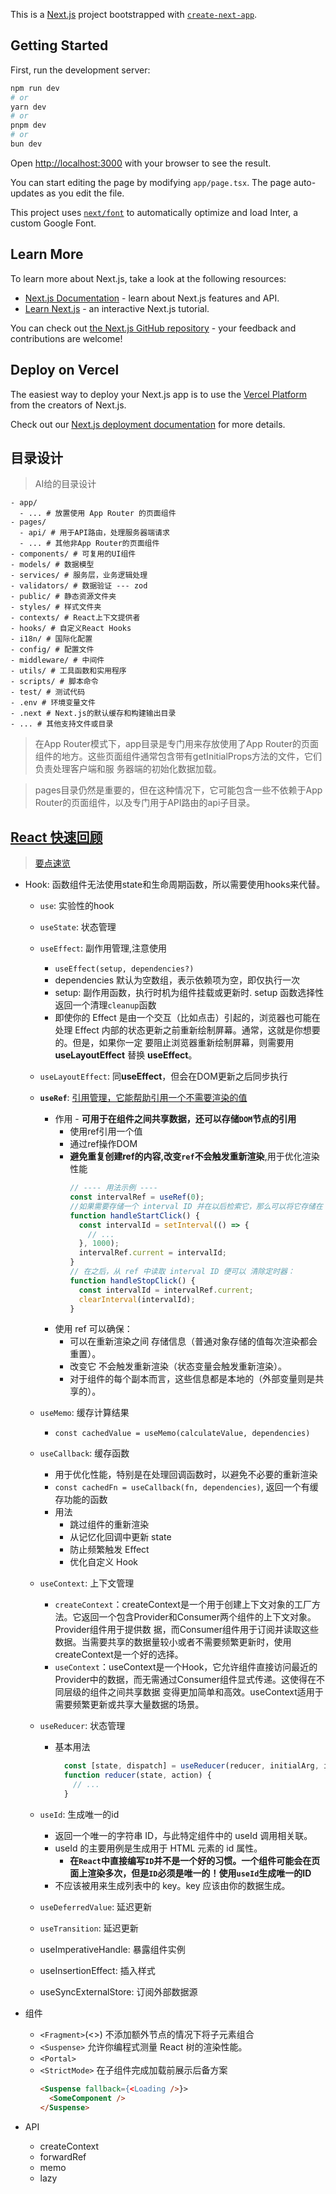 This is a [Next.js](https://nextjs.org/) project bootstrapped with
[`create-next-app`](https://github.com/vercel/next.js/tree/canary/packages/create-next-app).

## Getting Started

First, run the development server:

```bash
npm run dev
# or
yarn dev
# or
pnpm dev
# or
bun dev
```

Open [http://localhost:3000](http://localhost:3000) with your browser to see the result.

You can start editing the page by modifying `app/page.tsx`. The page auto-updates as you edit the file.

This project uses [`next/font`](https://nextjs.org/docs/basic-features/font-optimization) to automatically optimize and load Inter, a custom Google
Font.

## Learn More

To learn more about Next.js, take a look at the following resources:

- [Next.js Documentation](https://nextjs.org/docs) - learn about Next.js features and API.
- [Learn Next.js](https://nextjs.org/learn) - an interactive Next.js tutorial.

You can check out [the Next.js GitHub repository](https://github.com/vercel/next.js/) - your feedback and contributions are welcome!

## Deploy on Vercel

The easiest way to deploy your Next.js app is to use the
[Vercel Platform](https://vercel.com/new?utm_medium=default-template&filter=next.js&utm_source=create-next-app&utm_campaign=create-next-app-readme)
from the creators of Next.js.

Check out our [Next.js deployment documentation](https://nextjs.org/docs/deployment) for more details.

## 目录设计

> AI给的目录设计

```
- app/
  - ... # 放置使用 App Router 的页面组件
- pages/
  - api/ # 用于API路由，处理服务器端请求
  - ... # 其他非App Router的页面组件
- components/ # 可复用的UI组件
- models/ # 数据模型
- services/ # 服务层，业务逻辑处理
- validators/ # 数据验证 --- zod
- public/ # 静态资源文件夹
- styles/ # 样式文件夹
- contexts/ # React上下文提供者
- hooks/ # 自定义React Hooks
- i18n/ # 国际化配置
- config/ # 配置文件
- middleware/ # 中间件
- utils/ # 工具函数和实用程序
- scripts/ # 脚本命令
- test/ # 测试代码
- .env # 环境变量文件
- .next # Next.js的默认缓存和构建输出目录
- ... # 其他支持文件或目录
```

> 在App Router模式下，app目录是专门用来存放使用了App Router的页面组件的地方。这些页面组件通常包含带有getInitialProps方法的文件，它们负责处理客户端和服
> 务器端的初始化数据加载。

> pages目录仍然是重要的，但在这种情况下，它可能包含一些不依赖于App Router的页面组件，以及专门用于API路由的api子目录。

## [React 快速回顾](https://react.docschina.org/reference/react)

> [要点速览](https://juejin.cn/post/7296016269278150692?searchId=202405101432244BB1FB6EBF2D3639CBA7)

- Hook: 函数组件无法使用state和生命周期函数，所以需要使用hooks来代替。

  - `use`: 实验性的hook
  - `useState`: 状态管理
  - `useEffect`: 副作用管理,注意使用

    - `useEffect(setup, dependencies?)`
    - dependencies 默认为空数组，表示依赖项为空，即仅执行一次
    - setup: 副作用函数，执行时机为组件挂载或更新时. setup 函数选择性返回一个清理`cleanup`函数
    - 即使你的 Effect 是由一个交互（比如点击）引起的，浏览器也可能在处理 Effect 内部的状态更新之前重新绘制屏幕。通常，这就是你想要的。但是，如果你一定
      要阻止浏览器重新绘制屏幕，则需要用 **useLayoutEffect** 替换 **useEffect**。

  - `useLayoutEffect`: 同**useEffect**，但会在DOM更新之后同步执行

  - **`useRef`**: [引用管理，它能帮助引用一个不需要渲染的值](https://zhuanlan.zhihu.com/p/621183750)

    - 作用 - **可用于在组件之间共享数据，还可以存储`DOM`节点的引用**
      - 使用ref引用一个值
      - 通过ref操作DOM
      - **避免重复创建ref的内容,改变`ref`不会触发重新渲染**,用于优化渲染性能
        ```js
        // ---- 用法示例 ----
        const intervalRef = useRef(0);
        //如果需要存储一个 interval ID 并在以后检索它，那么可以将它存储在 ref 中。只需要手动改变它的 current 属性 即可修改 ref 的值：
        function handleStartClick() {
          const intervalId = setInterval(() => {
            // ...
          }, 1000);
          intervalRef.current = intervalId;
        }
        // 在之后，从 ref 中读取 interval ID 便可以 清除定时器：
        function handleStopClick() {
          const intervalId = intervalRef.current;
          clearInterval(intervalId);
        }
        ```
    - 使用 ref 可以确保：
      - 可以在重新渲染之间 存储信息（普通对象存储的值每次渲染都会重置）。
      - 改变它 不会触发重新渲染（状态变量会触发重新渲染）。
      - 对于组件的每个副本而言，这些信息都是本地的（外部变量则是共享的）。

  - `useMemo`: 缓存计算结果

    - `const cachedValue = useMemo(calculateValue, dependencies)`

  - `useCallback`: 缓存函数

    - 用于优化性能，特别是在处理回调函数时，以避免不必要的重新渲染
    - `const cachedFn = useCallback(fn, dependencies)`, 返回一个有缓存功能的函数
    - 用法
      - 跳过组件的重新渲染
      - 从记忆化回调中更新 state
      - 防止频繁触发 Effect
      - 优化自定义 Hook

  - `useContext`: 上下文管理

    - `createContext`：createContext是一个用于创建上下文对象的工厂方法。它返回一个包含Provider和Consumer两个组件的上下文对象。Provider组件用于提供数
      据，而Consumer组件用于订阅并读取这些数据。当需要共享的数据量较小或者不需要频繁更新时，使用createContext是一个好的选择。
    - `useContext`：useContext是一个Hook，它允许组件直接访问最近的Provider中的数据，而无需通过Consumer组件显式传递。这使得在不同层级的组件之间共享数据
      变得更加简单和高效。useContext适用于需要频繁更新或共享大量数据的场景。

  - `useReducer`: 状态管理

    - 基本用法
      ```js
        const [state, dispatch] = useReducer(reducer, initialArg, init?)
        function reducer(state, action) {
          // ...
        }
      ```

  - `useId`: 生成唯一的id

    - 返回一个唯一的字符串 ID，与此特定组件中的 useId 调用相关联。
    - useId 的主要用例是生成用于 HTML 元素的 id 属性。
      - **在`React`中直接编写`ID`并不是一个好的习惯。一个组件可能会在页面上渲染多次，但是`ID`必须是唯一的！使用`useId`生成唯一的ID**
    - 不应该被用来生成列表中的 key。key 应该由你的数据生成。

  - `useDeferredValue`: 延迟更新
  - `useTransition`: 延迟更新
  - useImperativeHandle: 暴露组件实例
  - useInsertionEffect: 插入样式
  - useSyncExternalStore: 订阅外部数据源

- 组件

  - `<Fragment>`(<>) 不添加额外节点的情况下将子元素组合
  - `<Suspense>` 允许你编程式测量 React 树的渲染性能。
  - `<Portal>`
  - `<StrictMode>` 在子组件完成加载前展示后备方案
    ```HTML
    <Suspense fallback={<Loading />}>
      <SomeComponent />
    </Suspense>
    ```

- API
  - createContext
  - forwardRef
  - memo
  - lazy
